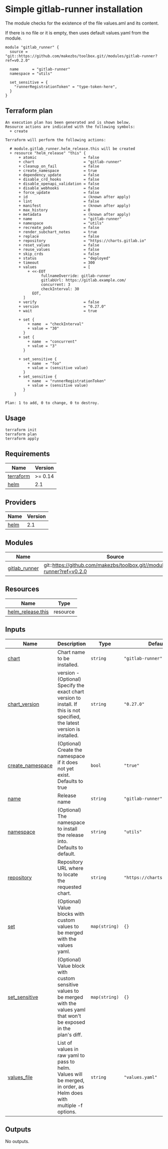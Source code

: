 # Simple gitlab-runner installation

The module checks for the existence of the file values.aml and its content.

If there is no file or it is empty, then uses default values.yaml from the module.


```
module "gitlab_runner" {
  source = "git::https://github.com/makezbs/toolbox.git//modules/gitlab-runner?ref=v0.2.0"

  name      = "gitlab-runner"
  namespace = "utils"

  set_sensitive = {
    "runnerRegistrationToken" = "type-token-here",
  }
}
```

## Terraform plan

```
An execution plan has been generated and is shown below.
Resource actions are indicated with the following symbols:
  + create

Terraform will perform the following actions:

  # module.gitlab_runner.helm_release.this will be created
  + resource "helm_release" "this" {
      + atomic                     = false
      + chart                      = "gitlab-runner"
      + cleanup_on_fail            = false
      + create_namespace           = true
      + dependency_update          = false
      + disable_crd_hooks          = false
      + disable_openapi_validation = false
      + disable_webhooks           = false
      + force_update               = false
      + id                         = (known after apply)
      + lint                       = false
      + manifest                   = (known after apply)
      + max_history                = 0
      + metadata                   = (known after apply)
      + name                       = "gitlab-runner"
      + namespace                  = "utils"
      + recreate_pods              = false
      + render_subchart_notes      = true
      + replace                    = false
      + repository                 = "https://charts.gitlab.io"
      + reset_values               = false
      + reuse_values               = false
      + skip_crds                  = false
      + status                     = "deployed"
      + timeout                    = 300
      + values                     = [
          + <<-EOT
                fullnameOverride: gitlab-runner
                gitlabUrl: https://gitlab.example.com/
                concurrent: 3
                checkInterval: 30
            EOT,
        ]
      + verify                     = false
      + version                    = "0.27.0"
      + wait                       = true

      + set {
          + name  = "checkInterval"
          + value = "30"
        }
      + set {
          + name  = "concurrent"
          + value = "3"
        }

      + set_sensitive {
          + name  = "foo"
          + value = (sensitive value)
        }
      + set_sensitive {
          + name  = "runnerRegistrationToken"
          + value = (sensitive value)
        }
    }

Plan: 1 to add, 0 to change, 0 to destroy.
```

## Usage

```
terraform init
terraform plan
terraform apply
```

## Requirements

| Name | Version |
|------|---------|
| <a name="requirement_terraform"></a> [terraform](#requirement\_terraform) | >= 0.14 |
| <a name="requirement_helm"></a> [helm](#requirement\_helm) | 2.1 |

## Providers

| Name | Version |
|------|---------|
| <a name="provider_helm"></a> [helm](#provider\_helm) | 2.1 |

## Modules

| Name | Source | Version |
|------|--------|---------|
| <a name="module_gitlab_runner"></a> [gitlab\_runner](#module\_gitlab\_runner) | git::https://github.com/makezbs/toolbox.git//modules/gitlab-runner?ref=v0.2.0 |  |

## Resources

| Name | Type |
|------|------|
| [helm_release.this](https://registry.terraform.io/providers/hashicorp/helm/2.1/docs/resources/release) | resource |

## Inputs

| Name | Description | Type | Default | Required |
|------|-------------|------|---------|:--------:|
| <a name="input_chart"></a> [chart](#input\_chart) | Chart name to be installed. | `string` | `"gitlab-runner"` | no |
| <a name="input_chart_version"></a> [chart\_version](#input\_chart\_version) | version - (Optional) Specify the exact chart version to install. If this is not specified, the latest version is installed. | `string` | `"0.27.0"` | no |
| <a name="input_create_namespace"></a> [create\_namespace](#input\_create\_namespace) | (Optional) Create the namespace if it does not yet exist. Defaults to true | `bool` | `"true"` | no |
| <a name="input_name"></a> [name](#input\_name) | Release name | `string` | `"gitlab-runner"` | no |
| <a name="input_namespace"></a> [namespace](#input\_namespace) | (Optional) The namespace to install the release into. Defaults to default. | `string` | `"utils"` | no |
| <a name="input_repository"></a> [repository](#input\_repository) | Repository URL where to locate the requested chart. | `string` | `"https://charts.gitlab.io"` | no |
| <a name="input_set"></a> [set](#input\_set) | (Optional) Value blocks with custom values to be merged with the values yaml. | `map(string)` | `{}` | no |
| <a name="input_set_sensitive"></a> [set\_sensitive](#input\_set\_sensitive) | (Optional) Value block with custom sensitive values to be merged with the values yaml that won't be exposed in the plan's diff. | `map(string)` | `{}` | no |
| <a name="input_values_file"></a> [values\_file](#input\_values\_file) | List of values in raw yaml to pass to helm. Values will be merged, in order, as Helm does with multiple -f options. | `string` | `"values.yaml"` | no |


## Outputs

No outputs.
